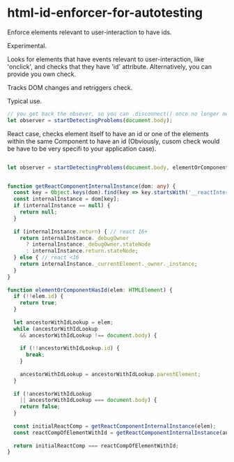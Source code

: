 # html-id-enforcer-for-autotesting

Enforce elements relevant to user-interaction to have ids.

Experimental.

Looks for elements that have events relevant to user-interaction, like 'onclick', 
and checks that they have 'id' attribute. Alternatively, you can provide you own check.

Tracks DOM changes and retriggers check. 

Typical use.
```typescript
// you get back the obsever, so you can .disconnect() once no longer needed
let observer = startDetectingProblems(document.body);
```

React case, checks element itself to have an id or one of the elements within the same Component to have an id 
(Obviously, cusom check would be have to be very specifi to your application case).
```typescript

let observer = startDetectingProblems(document.body, elementOrComponentHasId); 


function getReactComponentInternalInstance(dom: any) {
  const key = Object.keys(dom).find(key => key.startsWith('__reactInternalInstance$'));
  const internalInstance = dom[key];
  if (internalInstance == null) {
    return null;
  }
 
  if (internalInstance.return) { // react 16+
    return internalInstance._debugOwner
      ? internalInstance._debugOwner.stateNode
      : internalInstance.return.stateNode;
  } else { // react <16
    return internalInstance._currentElement._owner._instance;
  }
}
 
function elementOrComponentHasId(elem: HTMLElement) {
  if (!!elem.id) {
    return true;
  }
 
  let ancestorWithIdLookup = elem;
  while (ancestorWithIdLookup
    && ancestorWithIdLookup !== document.body) {
 
    if (!!ancestorWithIdLookup.id) {
      break;
    }
 
    ancestorWithIdLookup = ancestorWithIdLookup.parentElement;
  }
 
  if (!ancestorWithIdLookup
    || ancestorWithIdLookup === document.body) {
    return false;
  }
 
  const initialReactComp = getReactComponentInternalInstance(elem);
  const reactCompOfElementWithId = getReactComponentInternalInstance(ancestorWithIdLookup);
 
  return initialReactComp === reactCompOfElementWithId;
}
```